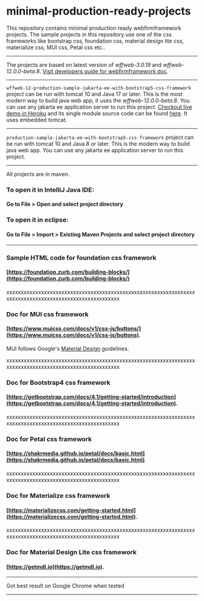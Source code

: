 # minimal-production-ready-projects
This repository contains minimal production ready webfirmframework  projects. The sample projects in this repository use one of the css frameworks like bootstrap css, foundation css, material design lite css, materialize css, MUI css, Petal css etc..

___

The projects are based on latest version of *wffweb-3.0.19* and *wffweb-12.0.0-beta.8*. [Visit developers guide for webfirmframework doc](https://webfirmframework.github.io/developers-guide-wffweb-3/get-started.html).

___

`wffweb-12-production-sample-jakarta-ee-with-bootstrap5-css-framework` project can be run with tomcat 10 and Java 17 or later. This is the most modern way to build java web app, it uses the *wffweb-12.0.0-beta.8*. You can use any jakarta ee application server to run this project. [Checkout live demo in Heroku](https://wffweb.herokuapp.com/ui) and its single module source code can be found [here](https://github.com/webfirmframework/wffweb-demo-deployment). It uses embedded tomcat.
___

`production-sample-jakarta-ee-with-bootstrap5-css-framework` project can be run with tomcat 10 and Java 8 or later. This is the modern way to build java web app. You can use any jakarta ee application server to run this project.
___


All projects are in maven.

### To open it in IntelliJ Java IDE: 
#### Go to File > Open and select project directory 

### To open it in eclipse: 
#### Go to File > Import > Existing Maven Projects and select project directory 

___




### Sample HTML code for foundation css framework
#### [https://foundation.zurb.com/building-blocks/](https://foundation.zurb.com/building-blocks/)

xxxxxxxxxxxxxxxxxxxxxxxxxxxxxxxxxxxxxxxxxxxxxxxxxxxxxxxxxxxxxxxxxxxxxxxxxxxxxxxxxxxxxxxxxxxxxxxxxxxxxxxx

### Doc for MUI css framework
#### [https://www.muicss.com/docs/v1/css-js/buttons/](https://www.muicss.com/docs/v1/css-js/buttons). 
MUI follows Google's [Material Design](https://material.io/design/introduction/) guidelines. 

xxxxxxxxxxxxxxxxxxxxxxxxxxxxxxxxxxxxxxxxxxxxxxxxxxxxxxxxxxxxxxxxxxxxxxxxxxxxxxxxxxxxxxxxxxxxxxxxxxxxxxxx

### Doc for Bootstrap4 css framework
#### [https://getbootstrap.com/docs/4.1/getting-started/introduction](https://getbootstrap.com/docs/4.1/getting-started/introduction). 
 
xxxxxxxxxxxxxxxxxxxxxxxxxxxxxxxxxxxxxxxxxxxxxxxxxxxxxxxxxxxxxxxxxxxxxxxxxxxxxxxxxxxxxxxxxxxxxxxxxxxxxxxx

### Doc for Petal css framework
#### [https://shakrmedia.github.io/petal/docs/basic.html](https://shakrmedia.github.io/petal/docs/basic.html) 

xxxxxxxxxxxxxxxxxxxxxxxxxxxxxxxxxxxxxxxxxxxxxxxxxxxxxxxxxxxxxxxxxxxxxxxxxxxxxxxxxxxxxxxxxxxxxxxxxxxxxxxx

### Doc for Materialize css framework
#### [https://materializecss.com/getting-started.html](https://materializecss.com/getting-started.html). 
 
xxxxxxxxxxxxxxxxxxxxxxxxxxxxxxxxxxxxxxxxxxxxxxxxxxxxxxxxxxxxxxxxxxxxxxxxxxxxxxxxxxxxxxxxxxxxxxxxxxxxxxxx

### Doc for Material Design Lite css framework
#### [https://getmdl.io](https://getmdl.io). 
 
___

Got best result on Google Chrome when tested
___




